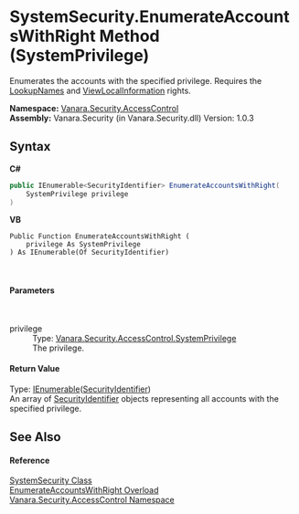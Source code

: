 # SystemSecurity.EnumerateAccountsWithRight Method (SystemPrivilege)
 

Enumerates the accounts with the specified privilege. Requires the <a href="34ca9d7e-d515-c7d5-632e-c34575f7c921">LookupNames</a> and <a href="34ca9d7e-d515-c7d5-632e-c34575f7c921">ViewLocalInformation</a> rights.

**Namespace:**&nbsp;<a href="62a937f8-234b-6e15-2f22-272a8ae206a7">Vanara.Security.AccessControl</a><br />**Assembly:**&nbsp;Vanara.Security (in Vanara.Security.dll) Version: 1.0.3

## Syntax

**C#**<br />
``` C#
public IEnumerable<SecurityIdentifier> EnumerateAccountsWithRight(
	SystemPrivilege privilege
)
```

**VB**<br />
``` VB
Public Function EnumerateAccountsWithRight ( 
	privilege As SystemPrivilege
) As IEnumerable(Of SecurityIdentifier)
```

<br />

#### Parameters
&nbsp;<dl><dt>privilege</dt><dd>Type: <a href="28bff8cc-6d38-9962-ee11-7fc01cebb5bc">Vanara.Security.AccessControl.SystemPrivilege</a><br />The privilege.</dd></dl>

#### Return Value
Type: <a href="http://msdn2.microsoft.com/en-us/library/9eekhta0" target="_blank">IEnumerable</a>(<a href="http://msdn2.microsoft.com/en-us/library/s0wwwkby" target="_blank">SecurityIdentifier</a>)<br />An array of <a href="http://msdn2.microsoft.com/en-us/library/s0wwwkby" target="_blank">SecurityIdentifier</a> objects representing all accounts with the specified privilege.

## See Also


#### Reference
<a href="d966f360-1793-ec9a-f172-06cfdff71c9b">SystemSecurity Class</a><br /><a href="5a963185-3405-e68a-8e31-9177197bd592">EnumerateAccountsWithRight Overload</a><br /><a href="62a937f8-234b-6e15-2f22-272a8ae206a7">Vanara.Security.AccessControl Namespace</a><br />